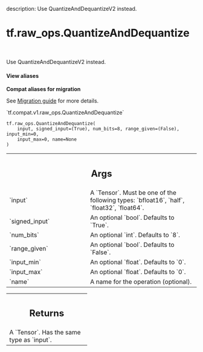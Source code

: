 description: Use QuantizeAndDequantizeV2 instead.

<div itemscope itemtype="http://developers.google.com/ReferenceObject">
<meta itemprop="name" content="tf.raw_ops.QuantizeAndDequantize" />
<meta itemprop="path" content="Stable" />
</div>

# tf.raw_ops.QuantizeAndDequantize

<!-- Insert buttons and diff -->

<table class="tfo-notebook-buttons tfo-api nocontent" align="left">

</table>



Use QuantizeAndDequantizeV2 instead.

<section class="expandable">
  <h4 class="showalways">View aliases</h4>
  <p>
<b>Compat aliases for migration</b>
<p>See
<a href="https://www.tensorflow.org/guide/migrate">Migration guide</a> for
more details.</p>
<p>`tf.compat.v1.raw_ops.QuantizeAndDequantize`</p>
</p>
</section>

<pre class="devsite-click-to-copy prettyprint lang-py tfo-signature-link">
<code>tf.raw_ops.QuantizeAndDequantize(
    input, signed_input=(True), num_bits=8, range_given=(False), input_min=0,
    input_max=0, name=None
)
</code></pre>



<!-- Placeholder for "Used in" -->


<!-- Tabular view -->
 <table class="responsive fixed orange">
<colgroup><col width="214px"><col></colgroup>
<tr><th colspan="2"><h2 class="add-link">Args</h2></th></tr>

<tr>
<td>
`input`
</td>
<td>
A `Tensor`. Must be one of the following types: `bfloat16`, `half`, `float32`, `float64`.
</td>
</tr><tr>
<td>
`signed_input`
</td>
<td>
An optional `bool`. Defaults to `True`.
</td>
</tr><tr>
<td>
`num_bits`
</td>
<td>
An optional `int`. Defaults to `8`.
</td>
</tr><tr>
<td>
`range_given`
</td>
<td>
An optional `bool`. Defaults to `False`.
</td>
</tr><tr>
<td>
`input_min`
</td>
<td>
An optional `float`. Defaults to `0`.
</td>
</tr><tr>
<td>
`input_max`
</td>
<td>
An optional `float`. Defaults to `0`.
</td>
</tr><tr>
<td>
`name`
</td>
<td>
A name for the operation (optional).
</td>
</tr>
</table>



<!-- Tabular view -->
 <table class="responsive fixed orange">
<colgroup><col width="214px"><col></colgroup>
<tr><th colspan="2"><h2 class="add-link">Returns</h2></th></tr>
<tr class="alt">
<td colspan="2">
A `Tensor`. Has the same type as `input`.
</td>
</tr>

</table>

